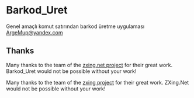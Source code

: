 # Barkod_Uret
Genel amaçlı komut satırından barkod üretme uygulaması ArgeMup@yandex.com

## Thanks
Many thanks to the team of the [zxing.net project](https://https://github.com/micjahn/ZXing.Net) for their great work. Barkod_Uret would not be possible without your work!

Many thanks to the team of the [zxing project](https://github.com/zxing/zxing) for their great work. ZXing.Net would not be possible without your work!